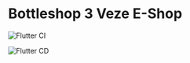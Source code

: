 # Bottleshop 3 Veze E-Shop

![Flutter CI](https://github.com/cloudis-dev/bottleshop_delivery_app/workflows/Flutter%20CI/badge.svg)

![Flutter CD](https://github.com/cloudis-dev/bottleshop_delivery_app/workflows/Flutter%20CD/badge.svg?branch=master)
